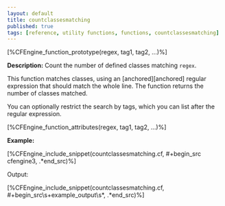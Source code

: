 ```yaml
---
layout: default
title: countclassesmatching
published: true
tags: [reference, utility functions, functions, countclassesmatching]
---
```


[%CFEngine_function_prototype(regex, tag1, tag2, ...)%]

**Description:** Count the number of defined classes matching `regex`.

This function matches classes, using an [anchored][anchored] regular
expression that should match the whole line. The function returns the number
of classes matched.

You can optionally restrict the search by tags, which you can list after the regular expression.

[%CFEngine_function_attributes(regex, tag1, tag2, ...)%]

**Example:**

[%CFEngine_include_snippet(countclassesmatching.cf, #\+begin_src cfengine3, .*end_src)%]

Output:

[%CFEngine_include_snippet(countclassesmatching.cf, #\+begin_src\s+example_output\s*, .*end_src)%]
